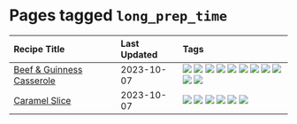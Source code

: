 # Pages tagged `long_prep_time`

|Recipe Title|Last Updated|Tags
|:---|:---|:---|
|[Beef & Guinness Casserole](../recipes/beefandguinnesscasserole.md)|2023-10-07|[![](https://img.shields.io/badge/tag-amazing-af803c)](../tags/amazing.md) [![](https://img.shields.io/badge/tag-baked-1433c8)](../tags/baked.md) [![](https://img.shields.io/badge/tag-beef-f6b493)](../tags/beef.md) [![](https://img.shields.io/badge/tag-casserole-eadebe)](../tags/casserole.md) [![](https://img.shields.io/badge/tag-guinness-acbc2f)](../tags/guinness.md) [![](https://img.shields.io/badge/tag-irish-ad1215)](../tags/irish.md) [![](https://img.shields.io/badge/tag-large_quantity-4e6ea)](../tags/large_quantity.md) [![](https://img.shields.io/badge/tag-long_cook_time-8a534c)](../tags/long_cook_time.md) [![](https://img.shields.io/badge/tag-long_prep_time-4d8aaa)](../tags/long_prep_time.md) [![](https://img.shields.io/badge/tag-messy-28ab17)](../tags/messy.md) [![](https://img.shields.io/badge/tag-tricky-32613c)](../tags/tricky.md)|
|[Caramel Slice](../recipes/caramelslice.md)|2023-10-07|[![](https://img.shields.io/badge/tag-amazing-af803c)](../tags/amazing.md) [![](https://img.shields.io/badge/tag-baked-1433c8)](../tags/baked.md) [![](https://img.shields.io/badge/tag-chocolate-659a8f)](../tags/chocolate.md) [![](https://img.shields.io/badge/tag-dairy-f1d19f)](../tags/dairy.md) [![](https://img.shields.io/badge/tag-dessert-6685b7)](../tags/dessert.md) [![](https://img.shields.io/badge/tag-long_prep_time-4d8aaa)](../tags/long_prep_time.md)|
